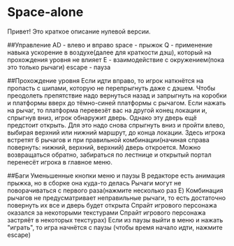# Space-alone
Привет! Это краткое описание нулевой версии.

##Управление
AD - влево и вправо
space - прыжок
Q - применение навыка ускорение в воздухе(далее для краткости дэш), который на прохождения уровня не влияет
E - взаимодействие с окружением(пока это только рычаги)
escape - пауза

##Прохождение уровня
Если идти вправо, то игрок наткнётся на пропасть с шипами, которую не перепрыгнуть даже с дэшем. Чтобы преодолеть препятствие надо вернуться назад и запрыгнуть на коробки и платформы вверх до тёмно-синей платформы с рычагом. Если нажать на рычаг, то платформа перевезёт вас на другой конец локации и, спрыгнув вниз, игрок обнаружит дверь. Однако эту дверь ещё предстоит открыть. Для это надо снова спрыгнуть вниз и пройти влево, выбирая верхний или нижний маршрут, до конца локации. Здесь игрока встретят 6 рычагов и при правильной комбинации(начиная справа повернуть: нижний, верхний, верхний) дверь откроется. Можно возвращаться обратно, забираться по лестнице и открытый портал перенесёт игрока в главное меню.

##Баги
Уменьшенные кнопки меню и паузы
В редакторе есть анимация прыжка, но в сборке она куда-то делась
Рычаги могут не поворачиваться с первого раза(нажмите несколько раз E)
Комбинация рычагов не предусматривает неправильные рычаги, то есть достаточно повернуть их все и дверь будет открыта
Спрайт игрового персонажа оказался за некоторыми текстурами
Спрайт игрового персонажа застряёт в некоторых текстурах)
Если из паузы выйти в меню и нажать "играть", то игра начнётся с паузы (чтобы время начало идти, нажмите escape)

